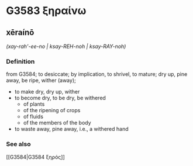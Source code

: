 # G3583 ξηραίνω

## xēraínō

_(xay-rah'-ee-no | ksay-REH-noh | ksay-RAY-noh)_

### Definition

from G3584; to desiccate; by implication, to shrivel, to mature; dry up, pine away, be ripe, wither (away); 

- to make dry, dry up, wither
- to become dry, to be dry, be withered
  - of plants
  - of the ripening of crops
  - of fluids
  - of the members of the body
- to waste away, pine away, i.e., a withered hand

### See also

[[G3584|G3584 ξηρός]]
